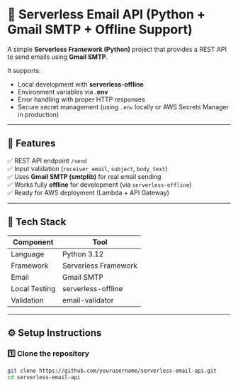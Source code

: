 # 📧 Serverless Email API (Python + Gmail SMTP + Offline Support)

A simple **Serverless Framework (Python)** project that provides a REST API to send emails using **Gmail SMTP**.

It supports:
- Local development with **serverless-offline**
- Environment variables via **.env**
- Error handling with proper HTTP responses
- Secure secret management (using `.env` locally or AWS Secrets Manager in production)

---

## 🚀 Features

✅ REST API endpoint `/send`  
✅ Input validation (`receiver_email`, `subject`, `body_text`)  
✅ Uses **Gmail SMTP (smtplib)** for real email sending  
✅ Works fully **offline** for development (via `serverless-offline`)  
✅ Ready for AWS deployment (Lambda + API Gateway)

---

## 🧩 Tech Stack

| Component | Tool |
|------------|------|
| Language | Python 3.12 |
| Framework | Serverless Framework |
| Email | Gmail SMTP |
| Local Testing | serverless-offline |
| Validation | email-validator |

---

## ⚙️ Setup Instructions

### 1️⃣ Clone the repository

```bash
git clone https://github.com/yourusername/serverless-email-api.git
cd serverless-email-api


